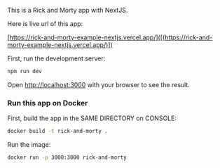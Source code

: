 This is a Rick and Morty app with NextJS.

Here is live url of this app:

[https://rick-and-morty-example-nextjs.vercel.app/]([(https://rick-and-morty-example-nextjs.vercel.app/)])

First, run the development server:

```bash
npm run dev
```

Open [http://localhost:3000](http://localhost:3000) with your browser to see the result.

### Run this app on Docker

First, build the app in the SAME DIRECTORY on CONSOLE:

```bash
docker build -t rick-and-morty .
```

Run the image:

```bash
docker run -p 3000:3000 rick-and-morty
```
